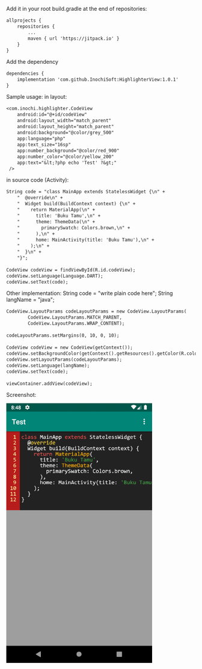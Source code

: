 Add it in your root build.gradle at the end of repositories:
    
    allprojects {
        repositories {
            ...
            maven { url 'https://jitpack.io' }
        }
    }
    
Add the dependency
    
    dependencies {
        implementation 'com.github.InochiSoft:HighlighterView:1.0.1'
    }
    
Sample usage:
in layout:


    <com.inochi.highlighter.CodeView
        android:id="@+id/codeView"
        android:layout_width="match_parent"
        android:layout_height="match_parent"
        android:background="@color/grey_500"
        app:language="php"
        app:text_size="16sp"
        app:number_background="@color/red_900"
        app:number_color="@color/yellow_200"
        app:text="&lt;?php echo 'Test' ?&gt;"
     />
    
    
in source code (Activity):

    String code = "class MainApp extends StatelessWidget {\n" +
        "  @override\n" +
        "  Widget build(BuildContext context) {\n" +
        "    return MaterialApp(\n" +
        "      title: 'Buku Tamu',\n" +
        "      theme: ThemeData(\n" +
        "        primarySwatch: Colors.brown,\n" +
        "      ),\n" +
        "      home: MainActivity(title: 'Buku Tamu'),\n" +
        "    );\n" +
        "  }\n" +
        "}";
        
    CodeView codeView = findViewById(R.id.codeView);
    codeView.setLanguage(Language.DART);
    codeView.setText(code);
        
        
Other implementation:
    String code = "write plain code here";
    String langName = "java";
        
    CodeView.LayoutParams codeLayoutParams = new CodeView.LayoutParams(
            CodeView.LayoutParams.MATCH_PARENT,
            CodeView.LayoutParams.WRAP_CONTENT);
        
    codeLayoutParams.setMargins(0, 10, 0, 10);
        
    CodeView codeView = new CodeView(getContext());
    codeView.setBackgroundColor(getContext().getResources().getColor(R.color.black));
    codeView.setLayoutParams(codeLayoutParams);
    codeView.setLanguage(langName);
    codeView.setText(code);
    
    viewContainer.addView(codeView);    
Screenshot:


![Sample DART](https://github.com/InochiSoft/HighlighterView/blob/master/screenshot/ss-1.png)